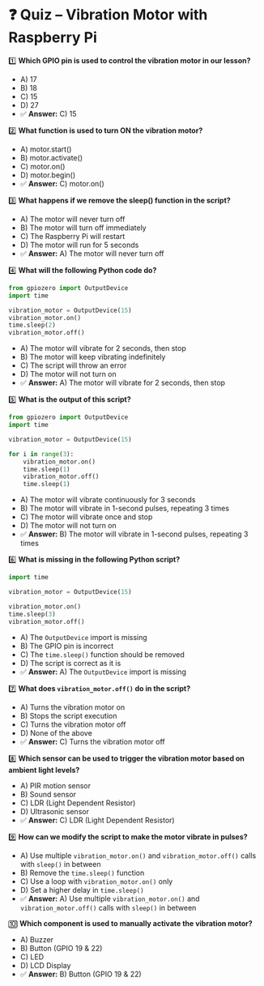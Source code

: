 

# ❓ Quiz – Vibration Motor with Raspberry Pi  

1️⃣ **Which GPIO pin is used to control the vibration motor in our lesson?**  
   - A) 17  
   - B) 18  
   - C) 15  
   - D) 27  
   - ✅ **Answer:** C) 15  

2️⃣ **What function is used to turn ON the vibration motor?**  
   - A) motor.start()  
   - B) motor.activate()  
   - C) motor.on()  
   - D) motor.begin()  
   - ✅ **Answer:** C) motor.on()  

3️⃣ **What happens if we remove the sleep() function in the script?**  
   - A) The motor will never turn off  
   - B) The motor will turn off immediately  
   - C) The Raspberry Pi will restart  
   - D) The motor will run for 5 seconds  
   - ✅ **Answer:** A) The motor will never turn off  

4️⃣ **What will the following Python code do?**  
   ```python
   from gpiozero import OutputDevice  
   import time  
   
   vibration_motor = OutputDevice(15)  
   vibration_motor.on()  
   time.sleep(2)  
   vibration_motor.off()
   ```
   - A) The motor will vibrate for 2 seconds, then stop  
   - B) The motor will keep vibrating indefinitely  
   - C) The script will throw an error  
   - D) The motor will not turn on  
   - ✅ **Answer:** A) The motor will vibrate for 2 seconds, then stop  

5️⃣ **What is the output of this script?**  
   ```python
   from gpiozero import OutputDevice  
   import time  
   
   vibration_motor = OutputDevice(15)  
   
   for i in range(3):  
       vibration_motor.on()  
       time.sleep(1)  
       vibration_motor.off()  
       time.sleep(1)
   ```
   - A) The motor will vibrate continuously for 3 seconds  
   - B) The motor will vibrate in 1-second pulses, repeating 3 times  
   - C) The motor will vibrate once and stop  
   - D) The motor will not turn on  
   - ✅ **Answer:** B) The motor will vibrate in 1-second pulses, repeating 3 times  

6️⃣ **What is missing in the following Python script?**  
   ```python
   import time  
   
   vibration_motor = OutputDevice(15)  
   
   vibration_motor.on()  
   time.sleep(3)  
   vibration_motor.off()
   ```
   - A) The `OutputDevice` import is missing  
   - B) The GPIO pin is incorrect  
   - C) The `time.sleep()` function should be removed  
   - D) The script is correct as it is  
   - ✅ **Answer:** A) The `OutputDevice` import is missing  

7️⃣ **What does `vibration_motor.off()` do in the script?**  
   - A) Turns the vibration motor on  
   - B) Stops the script execution  
   - C) Turns the vibration motor off  
   - D) None of the above  
   - ✅ **Answer:** C) Turns the vibration motor off  

8️⃣ **Which sensor can be used to trigger the vibration motor based on ambient light levels?**  
   - A) PIR motion sensor  
   - B) Sound sensor  
   - C) LDR (Light Dependent Resistor)  
   - D) Ultrasonic sensor  
   - ✅ **Answer:** C) LDR (Light Dependent Resistor)  

9️⃣ **How can we modify the script to make the motor vibrate in pulses?**  
   - A) Use multiple `vibration_motor.on()` and `vibration_motor.off()` calls with `sleep()` in between  
   - B) Remove the `time.sleep()` function  
   - C) Use a loop with `vibration_motor.on()` only  
   - D) Set a higher delay in `time.sleep()`  
   - ✅ **Answer:** A) Use multiple `vibration_motor.on()` and `vibration_motor.off()` calls with `sleep()` in between  

🔟 **Which component is used to manually activate the vibration motor?**  
   - A) Buzzer  
   - B) Button (GPIO 19 & 22)  
   - C) LED  
   - D) LCD Display  
   - ✅ **Answer:** B) Button (GPIO 19 & 22)  

